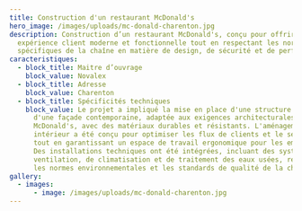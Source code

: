 ```yaml
---
title: Construction d'un restaurant McDonald's
hero_image: /images/uploads/mc-donald-charenton.jpg
description: Construction d’un restaurant McDonald's, conçu pour offrir une
  expérience client moderne et fonctionnelle tout en respectant les normes
  spécifiques de la chaîne en matière de design, de sécurité et de performance.
caracteristiques:
  - block_title: Maitre d’ouvrage
    block_value: Novalex
  - block_title: Adresse
    block_value: Charenton
  - block_title: Spécificités techniques
    block_value: Le projet a impliqué la mise en place d'une structure robuste et
      d'une façade contemporaine, adaptée aux exigences architecturales de
      McDonald's, avec des matériaux durables et résistants. L'aménagement
      intérieur a été conçu pour optimiser les flux de clients et le service,
      tout en garantissant un espace de travail ergonomique pour les employés.
      Des installations techniques ont été intégrées, incluant des systèmes de
      ventilation, de climatisation et de traitement des eaux usées, respectant
      les normes environnementales et les standards de qualité de la chaîne.
gallery:
  - images:
      - image: /images/uploads/mc-donald-charenton.jpg
---
```

